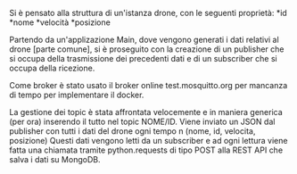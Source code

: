 Si è pensato alla struttura di un'istanza drone, con le seguenti proprietà:
*id
*nome
*velocità
*posizione

Partendo da un'applizazione Main, dove vengono generati i dati relativi al drone [parte comune], si è proseguito con la creazione di un publisher che si occupa della trasmissione dei precedenti dati e di un subscriber che si occupa della ricezione.

Come broker è stato usato il broker online test.mosquitto.org per mancanza di tempo per implementare il docker.

La gestione dei topic è stata affrontata velocemente e in maniera generica (per ora) inserendo il tutto nel topic NOME/ID. Viene inviato un JSON dal publisher con tutti i dati del drone ogni tempo n (nome, id, velocita, posizione)
Questi dati vengono letti da un subscriber e ad ogni lettura viene fatta una chiamata tramite python.requests di tipo POST alla REST API che salva i dati su MongoDB.



